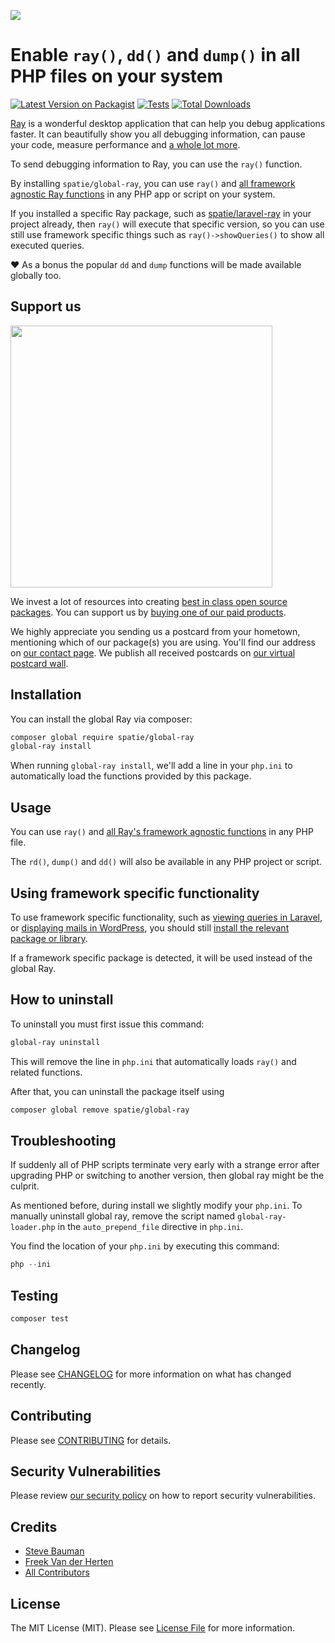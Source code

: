 
[<img src="https://github-ads.s3.eu-central-1.amazonaws.com/support-ukraine.svg?t=1" />](https://supportukrainenow.org)

# Enable `ray()`, `dd()` and `dump()` in all PHP files on your system

[![Latest Version on Packagist](https://img.shields.io/packagist/v/spatie/global-ray.svg?style=flat-square)](https://packagist.org/packages/spatie/global-ray)
[![Tests](https://github.com/spatie/global-ray/actions/workflows/run-tests.yml/badge.svg?branch=main)](https://github.com/spatie/global-ray/actions/workflows/run-tests.yml)
[![Total Downloads](https://img.shields.io/packagist/dt/spatie/global-ray.svg?style=flat-square)](https://packagist.org/packages/spatie/global-ray)

[Ray](https://myray.app) is a wonderful desktop application that can help you debug applications faster. It can beautifully show you all debugging information, can pause your code, measure performance and [a whole lot more](https://spatie.be/docs/ray/v1/usage/framework-agnostic-php-project).

To send debugging information to Ray, you can use the `ray()` function. 

By installing `spatie/global-ray`, you can use `ray()` and [all framework agnostic Ray functions](https://spatie.be/docs/ray/v1/usage/framework-agnostic-php-project) in any PHP app or script on your system. 

If you installed a specific Ray package, such as [spatie/laravel-ray](https://spatie.be/docs/ray/v1/usage/laravel) in your project already, then `ray()` will execute that specific version, so you can use still use framework specific things such as `ray()->showQueries()` to show all executed queries.

❤️ As a bonus the popular `dd` and  `dump` functions will be made available globally too.

## Support us

[<img src="https://github-ads.s3.eu-central-1.amazonaws.com/global-ray.jpg?t=1" width="419px" />](https://spatie.be/github-ad-click/global-ray)

We invest a lot of resources into creating [best in class open source packages](https://spatie.be/open-source). You can support us by [buying one of our paid products](https://spatie.be/open-source/support-us).

We highly appreciate you sending us a postcard from your hometown, mentioning which of our package(s) you are using. You'll find our address on [our contact page](https://spatie.be/about-us). We publish all received postcards on [our virtual postcard wall](https://spatie.be/open-source/postcards).

## Installation

You can install the global Ray via composer:

```bash
composer global require spatie/global-ray
global-ray install
```

When running `global-ray install`, we'll add a line in your `php.ini` to automatically load the functions provided by this package.

## Usage

You can use `ray()` and [all Ray's framework agnostic functions](https://spatie.be/docs/ray/v1/usage/framework-agnostic-php-project) in any PHP file.

The `rd()`, `dump()` and `dd()` will also be available in any PHP project or script.

## Using framework specific functionality

To use framework specific functionality, such as [viewing queries in Laravel](https://spatie.be/docs/ray/v1/usage/laravel#showing-queries), or [displaying mails in WordPress](https://spatie.be/docs/ray/v1/usage/wordpress#displaying-mails), you should still [install the relevant package or library](https://spatie.be/docs/ray/v1/installation-in-your-project/introduction).

If a framework specific package is detected, it will be used instead of the global Ray.

## How to uninstall

To uninstall you must first issue this command:

```bash
global-ray uninstall
```

This will remove the line in `php.ini` that automatically loads `ray()` and related functions.

After that, you can uninstall the package itself using

```bash
composer global remove spatie/global-ray
```


## Troubleshooting

If suddenly all of PHP scripts terminate very early with a strange error after upgrading PHP or switching to another version, then global ray might be the culprit. 

As mentioned before, during install we slightly modify your `php.ini`. To manually uninstall global ray, remove the script named `global-ray-loader.php` in the `auto_prepend_file` directive in `php.ini`. 

You find the location of your `php.ini` by executing this command:

```php
php --ini
```

## Testing

```bash
composer test
```

## Changelog

Please see [CHANGELOG](CHANGELOG.md) for more information on what has changed recently.

## Contributing

Please see [CONTRIBUTING](https://github.com/spatie/.github/blob/main/CONTRIBUTING.md) for details.

## Security Vulnerabilities

Please review [our security policy](../../security/policy) on how to report security vulnerabilities.

## Credits

- [Steve Bauman](https://github.com/stevebauman)
- [Freek Van der Herten](https://github.com/freekmurze)
- [All Contributors](../../contributors)

## License

The MIT License (MIT). Please see [License File](LICENSE.md) for more information.
